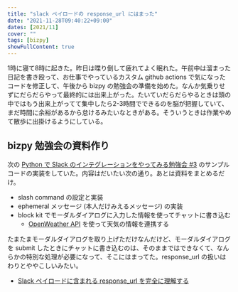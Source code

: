 ```yaml
---
title: "slack ペイロードの response_url にはまった"
date: "2021-11-28T09:40:22+09:00"
dates: [2021/11]
cover: ""
tags: [bizpy]
showFullContent: true
---
```


1時に寝て8時に起きた。昨日は喋り倒して疲れてよく眠れた。午前中は溜まった日記を書き殴って、お仕事でやっているカスタム github actions で気になったコードを修正して、午後から bizpy の勉強会の準備を始めた。なんか気乗りせずにだらだらやって最終的には出来上がった。たいていだらだらやるときは頭の中ではもう出来上がってて集中したら2-3時間でできるのを脳が把握していて、まだ時間に余裕があるから怠けるみたいなときがある。そういうときは作業やめて散歩に出掛けるようにしている。

## bizpy 勉強会の資料作り

次の [Python で Slack のインテグレーションをやってみる勉強会 #3](https://bizpy.connpass.com/event/229239/) のサンプルコードの実装をしていた。内容はだいたい次の通り。あとは資料をまとめるだけ。

* slash command の設定と実装
* ephemeral メッセージ (本人だけみえるメッセージ) の実装
* block kit でモーダルダイアログに入力した情報を使ってチャットに書き込む
  * [OpenWeather API](https://openweathermap.org/) を使って天気の情報を連携する

たまたまモーダルダイアログを取り上げただけなんだけど、モーダルダイアログを submit したときにチャットに書き込むのは、そのままではできなくて、なんらかの特別な処理が必要になって、そこにはまってた。response_url の扱いはわりとややこしいみたい。

* [Slack ペイロードに含まれる response_url を完全に理解する](https://qiita.com/seratch/items/ed29acd565af36e65072)
